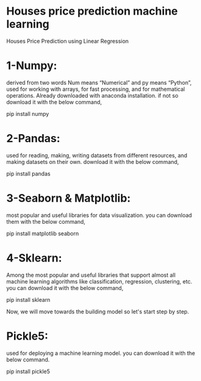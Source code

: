 # Houses price prediction machine learning

Houses Price Prediction using Linear Regression


# 1-Numpy: 

derived from two words Num means “Numerical” and py means “Python”, used for working with arrays, for fast processing, and for mathematical operations. Already downloaded with anaconda installation. if not so download it with the below command,

pip install numpy


# 2-Pandas: 

used for reading, making, writing datasets from different resources, and making datasets on their own. download it with the below command,


pip install pandas



# 3-Seaborn & Matplotlib: 

most popular and useful libraries for data visualization. you can download them with the below command,

pip install matplotlib seaborn



# 4-Sklearn: 

Among the most popular and useful libraries that support almost all machine learning algorithms like classification, regression, clustering, etc. you can download it with the below command,


pip install sklearn


Now, we will move towards the building model so let's start step by step.



# Pickle5: 

used for deploying a machine learning model. you can download it with the below command.

pip install pickle5





